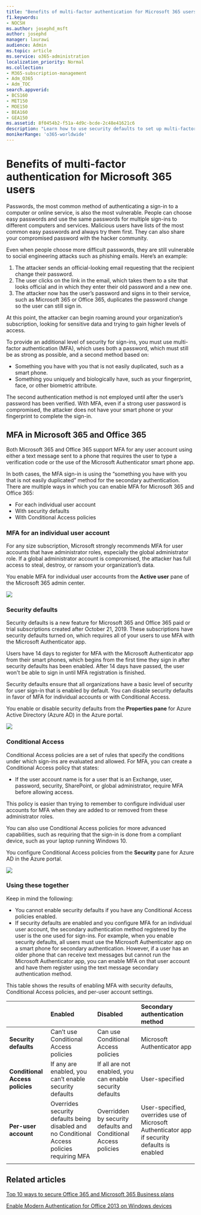 ```yaml
---
title: "Benefits of multi-factor authentication for Microsoft 365 users"
f1.keywords:
- NOCSH
ms.author: josephd_msft
author: josephd
manager: laurawi
audience: Admin
ms.topic: article
ms.service: o365-administration
localization_priority: Normal
ms.collection: 
- M365-subscription-management 
- Adm_O365
- Adm_TOC
search.appverid:
- BCS160
- MET150
- MOE150
- BEA160
- GEA150
ms.assetid: 8f0454b2-f51a-4d9c-bcde-2c48e41621c6
description: "Learn how to use security defaults to set up multi-factor authentication for Office 365 users."
monikerRange: 'o365-worldwide'
---
```


# Benefits of multi-factor authentication for Microsoft 365 users

Passwords, the most common method of authenticating a sign-in to a computer or online service, is also the most vulnerable. People can choose easy passwords and use the same passwords for multiple sign-ins to different computers and services. Malicious users have lists of the most common easy passwords and always try them first. They can also share your compromised password with the hacker community.

Even when people choose more difficult passwords, they are still vulnerable to social engineering attacks such as phishing emails. Here’s an example:

1.	The attacker sends an official-looking email requesting that the recipient change their password. 
2.	The user clicks on the link in the email, which takes them to a site that looks official and in which they enter their old password and a new one. 
3.	The attacker now has the user’s password and signs in to their service, such as Microsoft 365 or Office 365, duplicates the password change so the user can still sign in.

At this point, the attacker can begin roaming around your organization’s subscription, looking for sensitive data and trying to gain higher levels of access.

To provide an additional level of security for sign-ins, you must use multi-factor authentication (MFA), which uses both a password, which must still be as strong as possible, and a second method based on:

- Something you have with you that is not easily duplicated, such as a smart phone.
- Something you uniquely and biologically have, such as your fingerprint, face, or other biometric attribute.

The second authentication method is not employed until after the user’s password has been verified. With MFA, even if a strong user password is compromised, the attacker does not have your smart phone or your fingerprint to complete the sign-in.

## MFA in Microsoft 365 and Office 365

Both Microsoft 365 and Office 365 support MFA for any user account using either a text message sent to a phone that requires the user to type a verification code or the use of the Microsoft Authenticator smart phone app. 

In both cases, the MFA sign-in is using the “something you have with you that is not easily duplicated” method for the secondary authentication.
There are multiple ways in which you can enable MFA for Microsoft 365 and Office 365:

- For each individual user account
- With security defaults
- With Conditional Access policies

### MFA for an individual user account
For any size subscription, Microsoft strongly recommends MFA for user accounts that have administrator roles, especially the global administrator role. If a global administrator account is compromised, the attacker has full access to steal, destroy, or ransom your organization’s data.

You enable MFA for individual user accounts from the **Active user** pane of the Microsoft 365 admin center.

![](../media/benefits-of-multi-factor-authentication/per-user-mfa.png)

### Security defaults

Security defaults is a new feature for Microsoft 365 and Office 365 paid or trial subscriptions created after October 21, 2019. These subscriptions have security defaults turned on, which requires all of your users to use MFA with the Microsoft Authenticator app.
 
Users have 14 days to register for MFA with the Microsoft Authenticator app from their smart phones, which begins from the first time they sign in after security defaults has been enabled. After 14 days have passed, the user won't be able to sign in until MFA registration is finished.

Security defaults ensure that all organizations have a basic level of security for user sign-in that is enabled by default. You can disable security defaults in favor of MFA for individual accounts or with Conditional Access.

You enable or disable security defaults from the **Properties pane** for Azure Active Directory (Azure AD) in the Azure portal.

![](../media/benefits-of-multi-factor-authentication/security-defaults-mfa.png)

### Conditional Access

Conditional Access policies are a set of rules that specify the conditions under which sign-ins are evaluated and allowed. For MFA, you can create a Conditional Access policy that states:

- If the user account name is for a user that is an Exchange, user, password, security, SharePoint, or global administrator, require MFA before allowing access.

This policy is easier than trying to remember to configure individual user accounts for MFA when they are added to or removed from these administrator roles.

You can also use Conditional Access policies for more advanced capabilities, such as requiring that the sign-in is done from a compliant device, such as your laptop running Windows 10.

You configure Conditional Access policies from the **Security** pane for Azure AD in the Azure portal.

![](../media/benefits-of-multi-factor-authentication/conditional-access-mfa.png)

### Using these together

Keep in mind the following:

- You cannot enable security defaults if you have any Conditional Access policies enabled.
- If security defaults are enabled and you configure MFA for an individual user account, the secondary authentication method registered by the user is the one used for sign-ins.
  For example, when you enable security defaults, all users must use the Microsoft Authenticator app on a smart phone for secondary authentication. However, if a user has an older phone that can receive text messages but cannot run the Microsoft Authenticator app, you can enable MFA on that user account and have them register using the text message secondary authentication method.

This table shows the results of enabling MFA with security defaults, Conditional Access policies, and per-user account settings.

|| Enabled | Disabled | Secondary authentication method |
|:-------|:-----|:-------|:-------|
| **Security defaults**  | Can’t use Conditional Access policies | Can use Conditional Access policies | Microsoft Authenticator app |
| **Conditional Access policies** | If any are enabled, you can’t enable security defaults | If all are not enabled, you can enable security defaults  | User-specified  |
| **Per-user account** | Overrides security defaults being disabled and no Conditional Access policies requiring MFA  | Overridden by security defaults and Conditional Access policies  | User-specified, overrides use of Microsoft Authenticator app if security defaults is enabled |
||||

## Related articles

[Top 10 ways to secure Office 365 and Microsoft 365 Business plans](secure-your-business-data.md)

[Enable Modern Authentication for Office 2013 on Windows devices](enable-modern-authentication.md)
